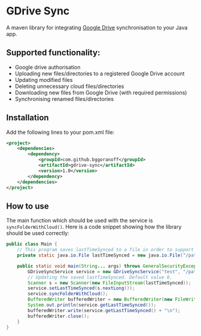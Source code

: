 # GDrive Sync
A maven library for integrating [Google Drive]() synchronisation to your Java app.

## Supported functionality:
- Google drive authorisation
- Uploading new files/directories to a registered Google Drive account
- Updating modified files
- Deleting unnecessary cloud files/directories
- Downloading new files from Google Drive (with required permissions)
- Synchronising renamed files/directories

## Installation
Add the following lines to your pom.xml file:
<br />
```xml
<project>
    <dependencies>
        <dependency>
            <groupId>com.github.bggoranoff</groupId>
            <artifactId>gdrive-sync</artifactId>
            <version>1.0</version>
        </dependency>
    </dependencies>
</project>
```
## How to use
The main function which should be used with the service is `syncFolderWithCloud()`. Here is a code snippet showing how the library should be used correctly:
```java
public class Main {
    // This program saves lastTimeSynced to a file in order to support continuous synchronisation
    private static java.io.File lastTimeSynced = new java.io.File("/path/to/lastTimeSynced.txt");

    public static void main(String... args) throws GeneralSecurityException, IOException, ParseException {
        GDriveSyncService service = new GDriveSyncService("test", "/path/to/credentials.json", "/path/to/tokens", "/path/to/root");
        // Updating the saved lastTimeSynced. Default value 0.
        Scanner s = new Scanner(new FileInputStream(lastTimeSynced));
        service.setLastTimeSynced(s.nextLong());
        service.syncFolderWithCloud();
        BufferedWriter bufferedWriter = new BufferedWriter(new FileWriter(lastTimeSynced));
        System.out.println(service.getLastTimeSynced());
        bufferedWriter.write(service.getLastTimeSynced() + "\n");
        bufferedWriter.close();
    }
}
```